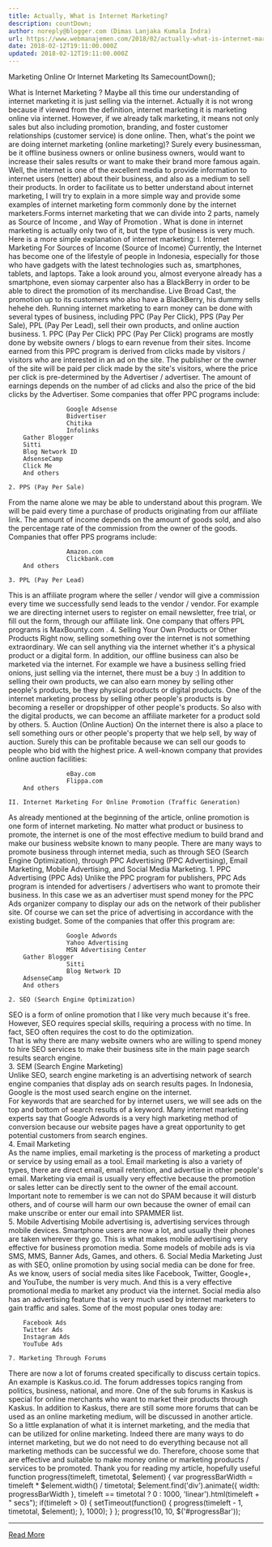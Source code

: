 ```yaml
---
title: Actually, What is Internet Marketing?
description: countDown;
author: noreply@blogger.com (Dimas Lanjaka Kumala Indra)
url: https://www.webmanajemen.com/2018/02/actually-what-is-internet-marketing.html
date: 2018-02-12T19:11:00.000Z
updated: 2018-02-12T19:11:00.000Z
---
```


Marketing Online Or Internet Marketing Its SamecountDown();
 
What is Internet Marketing ?
Maybe all this time our understanding of internet marketing it is just selling via the internet. Actually it is not wrong because if viewed from the definition, internet marketing it is marketing online via internet. However, if we already talk marketing, it means not only sales but also including promotion, branding, and foster customer relationships (customer service) is done online.
Then, what's the point we are doing internet marketing (online marketing)?     Surely every businessman, be it offline business owners or online business     owners, would want to increase their sales results or want to make their     brand more famous again. Well, the internet is one of the excellent media     to provide information to internet users (netter) about their business, and     also as a medium to sell their products. 
In order to facilitate us to better understand about internet marketing, I     will try to explain in a more simple way and provide some examples of     internet marketing form commonly done by the internet marketers.Forms internet marketing that we can divide into 2 parts, namely as    Source of Income , and Way of Promotion .     What is done in internet marketing is actually only two of it, but the type     of business is very much. 
Here is a more simple explanation of internet marketing: 
    I. Internet Marketing For Sources of Income (Source of Income) 
Currently, the Internet has become one of the lifestyle of people in     Indonesia, especially for those who have gadgets with the latest     technologies such as, smartphones, tablets, and laptops. Take a look around     you, almost everyone already has a smartphone, even siomay carpenter also     has a BlackBerry in order to be able to direct the promotion of its     merchandise. Live Broad Cast, the promotion up to its customers who also     have a BlackBerry, his dummy sells hehehe deh. 
Running internet marketing to earn money can be done with several types of     business, including PPC (Pay Per Click), PPS (Pay Per Sale), PPL (Pay Per     Lead), sell their own products, and online auction business. 
    1. PPC (Pay Per Click) 
PPC (Pay Per Click) programs are mostly done by website owners / blogs to     earn revenue from their sites. Income earned from this PPC program is     derived from clicks made by visitors / visitors who are interested in an ad     on the site. The publisher or the owner of the site will be paid per click     made by the site's visitors, where the price per click is pre-determined by     the Advertiser / advertiser. The amount of earnings depends on the number     of ad clicks and also the price of the bid clicks by the Advertiser. 
Some companies that offer PPC programs include: 

                    Google Adsense             
                    Bidvertiser             
                    Chitika             
                    Infolinks             
        Gather Blogger    
        Sitti    
        Blog Network ID    
        AdsenseCamp     
        Click Me    
        And others     

    2. PPS (Pay Per Sale) 
From the name alone we may be able to understand about this program. We     will be paid every time a purchase of products originating from our     affiliate link. The amount of income depends on the amount of goods sold,     and also the percentage rate of the commission from the owner of the goods. 
Companies that offer PPS programs include: 

                    Amazon.com             
                    Clickbank.com             
        And others     

    3. PPL (Pay Per Lead) 
This is an affiliate program where the seller / vendor will give a     commission every time we successfully send leads to the vendor / vendor.     For example we are directing internet users to register on email     newsletter, free trial, or fill out the form, through our affiliate link.     One company that offers PPL programs is             MaxBounty.com         . 
    4. Selling Your Own Products or Other Products 
Right now, selling something over the internet is not something     extraordinary. We can sell anything via the internet whether it's a     physical product or a digital form. In addition, our offline business can     also be marketed via the internet. For example we have a business selling     fried onions, just selling via the internet, there must be a buy :) 
In addition to selling their own products, we can also earn money by     selling other people's products, be they physical products or digital     products. One of the internet marketing process by selling other people's     products is by becoming a             reseller or dropshipper         of other people's products. So also with the digital products, we can     become an affiliate marketer for a product sold by others. 
    5. Auction (Online Auction) 
On the internet there is also a place to sell something ours or other     people's property that we help sell, by way of auction. Surely this can be     profitable because we can sell our goods to people who bid with the highest     price. 
A well-known company that provides online auction facilities: 

                    eBay.com             
                    Flippa.com             
        And others     

    II. Internet Marketing For Online Promotion (Traffic Generation) 
As already mentioned at the beginning of the article, online promotion is     one form of internet marketing. No matter what product or business to     promote, the internet is one of the most effective medium to build brand     and make our business website known to many people. 
There are many ways to promote business through internet media, such as     through SEO (Search Engine Optimization), through PPC Advertising (PPC     Advertising), Email Marketing, Mobile Advertising, and Social Media     Marketing. 
    1. PPC Advertising (PPC Ads) 
Unlike the PPC program for publishers, PPC Ads program is intended for     advertisers / advertisers who want to promote their business. In this case     we as an advertiser must spend money for the PPC Ads organizer company to     display our ads on the network of their publisher site. Of course we can     set the price of advertising in accordance with the existing budget. 
Some of the companies that offer this program are: 

                    Google Adwords             
                    Yahoo Advertising             
                    MSN Advertising Center             
        Gather Blogger     
                    Sitti             
                    Blog Network ID             
        AdsenseCamp     
        And others     

    2. SEO (Search Engine Optimization) 
SEO is a form of online promotion that I like very much because it's         free. However, SEO requires special skills, requiring a process with no         time. In fact, SEO often requires the cost to do the optimization.     
That is why there are many website owners who are willing to spend         money to hire SEO services to make their business site in the main page         search results search engine.     
        3. SEM (Search Engine Marketing)     
Unlike SEO, search engine marketing is an advertising network of search         engine companies that display ads on search results pages. In         Indonesia, Google is the most used search engine on the internet.     
For keywords that are searched for by internet users, we will see ads         on the top and bottom of search results of a keyword. Many internet         marketing experts say that Google Adwords is a very high marketing         method of conversion because our website pages have a great opportunity         to get potential customers from search engines.     
        4. Email Marketing     
As the name implies, email marketing is the process of marketing a         product or service by using email as a tool. Email marketing is also a         variety of types, there are direct email, email retention, and         advertise in other people's email. Marketing via email is usually very         effective because the promotion or sales letter can be directly sent to         the owner of the email account.     
Important note to remember is we can not do SPAM because it will         disturb others, and of course will harm our own because the owner of         email can make unscribe or enter our email into SPAMMER list.     
    5. Mobile Advertising 
Mobile advertising is, advertising services through mobile devices.     Smartphone users are now a lot, and usually their phones are taken wherever     they go. This is what makes mobile advertising very effective for business     promotion media. Some models of mobile ads is via SMS, MMS, Banner Ads,     Games, and others. 
    6. Social Media Marketing 
Just as with SEO, online promotion by using social media can be done for     free. As we know, users of social media sites like Facebook, Twitter,     Google+, and YouTube, the number is very much. And this is a very effective     promotional media to market any product via the internet. 
Social media also has an advertising feature that is very much used by     internet marketers to gain traffic and sales. Some of the most popular ones     today are: 

        Facebook Ads     
        Twitter Ads     
        Instagram Ads     
        YouTube Ads     

    7. Marketing Through Forums 
There are now a lot of forums created specifically to discuss certain     topics. An example is Kaskus.co.id. The forum addresses topics ranging from     politics, business, national, and more. One of the sub forums in Kaskus is     special for online merchants who want to market their products through     Kaskus. In addition to Kaskus, there are still some more forums that can be     used as an online marketing medium, will be discussed in another article. 
So a little explanation of what it is internet marketing, and the media     that can be utilized for online marketing. Indeed there are many ways to do     internet marketing, but we do not need to do everything because not all     marketing methods can be successful we do. Therefore, choose some that are     effective and suitable to make money online or marketing products /     services to be promoted. Thank you for reading my article, hopefully useful function progress(timeleft, timetotal, $element) {     var progressBarWidth = timeleft * $element.width() / timetotal;     $element.find('div').animate({ width: progressBarWidth }, timeleft == timetotal ? 0 : 1000, 'linear').html(timeleft + " secs");     if(timeleft > 0) {         setTimeout(function() {             progress(timeleft - 1, timetotal, $element);         }, 1000);     } };  progress(10, 10, $('#progressBar'));<hr/> <a href="https://www.webmanajemen.com/2018/02/actually-what-is-internet-marketing.html" rel="follow" class="button" id="read-more">Read More</a>